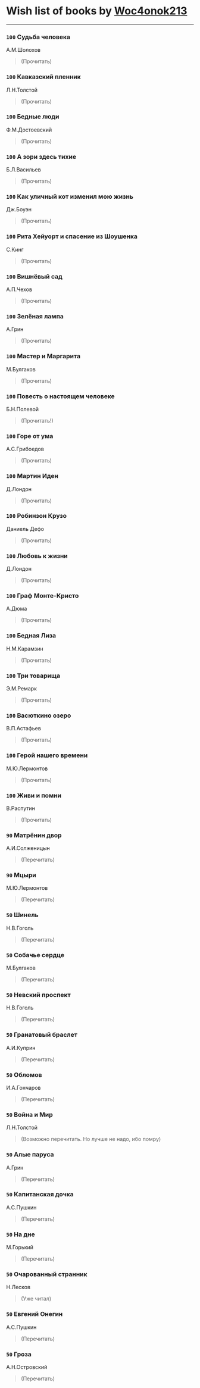 # Wish list of books by [Woc4onok213](https://plus.google.com/u/0/103474005216004236389/)
---

### `100` Судьба человека
А.М.Шолохов
> (Прочитать)

### `100` Кавказский пленник
Л.Н.Толстой
> (Прочитать)

### `100` Бедные люди
Ф.М.Достоевский
> (Прочитать)

### `100` А зори здесь тихие
Б.Л.Васильев
> (Прочитать)

### `100` Как уличный кот изменил мою жизнь
Дж.Боуэн
> (Прочитать)

### `100` Рита Хейуорт и спасение из Шоушенка
С.Кинг
> (Прочитать)

### `100` Вишнёвый сад
А.П.Чехов
> (Прочитать)

### `100` Зелёная лампа
А.Грин
> (Прочитать)

### `100` Мастер и Маргарита
М.Булгаков
> (Прочитать)

### `100` Повесть о настоящем человеке
Б.Н.Полевой
> (Прочитать!)

### `100` Горе от ума
А.С.Грибоедов
> (Прочитать)

### `100` Мартин Иден
Д.Лондон
> (Прочитать)

### `100` Робинзон Крузо
Даниель Дефо
> (Прочитать)

### `100` Любовь к жизни
Д.Лондон
> (Прочитать)

### `100` Граф Монте-Кристо
А.Дюма
> (Прочитать)

### `100` Бедная Лиза
Н.М.Карамзин
> (Прочитать)

### `100` Три товарища
Э.М.Ремарк
> (Прочитать)

### `100` Васюткино озеро
В.П.Астафьев
> (Прочитать)

### `100` Герой нашего времени
М.Ю.Лермонтов
> (Прочитать)

### `100` Живи и помни
В.Распутин
> (Прочитать)

### `90` Матрёнин двор
А.И.Солженицын
> (Перечитать)

### `90` Мцыри
М.Ю.Лермонтов
> (Перечитать)

### `50` Шинель
Н.В.Гоголь
> (Перечитать)

### `50` Собачье сердце
М.Булгаков
> (Перечитать)

### `50` Невский проспект
Н.В.Гоголь
> (Перечитать)

### `50` Гранатовый браслет
А.И.Куприн
> (Перечитать)

### `50` Обломов
И.А.Гончаров
> (Перечитать)

### `50` Война и Мир
Л.Н.Толстой
> (Возможно перечитать. Но лучше не надо, ибо помру)

### `50` Алые паруса
А.Грин
> (Перечитать)

### `50` Капитанская дочка
А.С.Пушкин
> (Перечитать)

### `50` На дне
М.Горький
> (Перечитать)

### `50` Очарованный странник
Н.Лесков
> (Уже читал)

### `50` Евгений Онегин
А.С.Пушкин
> (Перечитать)

### `50` Гроза
А.Н.Островский
> (Перечитать)


